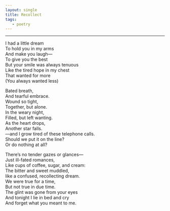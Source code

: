 ```yaml
---
layout: single 
title: Recollect
tags:
   - poetry
---
```


***

I had a little dream   
To hold you in my arms  
And make you laugh—  
To give you the best  
But your smile was always tenuous  
Like the tired hope in my chest  
That wanted for more  
(You always wanted less)  

Bated breath,  
And tearful embrace.  
Wound so tight,  
Together, but alone.  
In the weary night,  
Filled, but left wanting.  
As the heart drops,  
Another star falls.  
—and I grow tired of these telephone calls.  
Should we put it on the line?  
Or do nothing at all?  

There’s no tender gazes or glances—  
Just ill-fated romances,  
Like cups of coffee, sugar, and cream:  
The bitter and sweet muddled,  
like a confused, recollecting dream.  
We were true for a time,  
But not true in due time.  
The glint was gone from your eyes  
And tonight I lie in bed and cry  
And forget what you meant to me.  